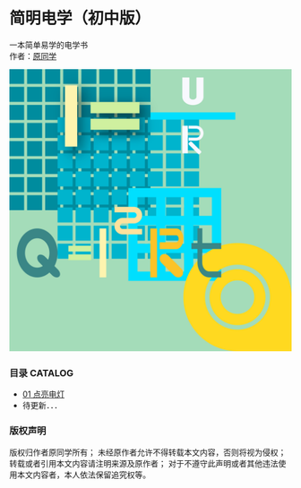 # 简明电学（初中版）
一本简单易学的电学书  
作者：[原同学](https://github.com/XAS-712)  

![LOGO](src/DBDA0E16-B09A-411D-B866-4593A90563F6.jpeg)

### 目录 CATALOG
- [01 点亮电灯](pages/01-lightthelight)
- 待更新．．．

### 版权声明
版权归作者原同学所有；
未经原作者允许不得转载本文内容，否则将视为侵权；
转载或者引用本文内容请注明来源及原作者；
对于不遵守此声明或者其他违法使用本文内容者，本人依法保留追究权等。
